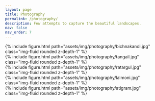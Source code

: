 ```yaml
---
layout: page
title: Photography
permalink: /photography/
description: Few attempts to capture the beautiful landscapes.
nav: false
nav_order: 7
---
```




<div class="row mt-3">
    <div class="col mt-3 mt-md-0">
        {% include figure.html path="assets/img/photography/bichnakandi.jpg" class="img-fluid rounded z-depth-1" %}
    </div>
</div>
<div class="row mt-3">
    <div class="col-6">
        {% include figure.html path="assets/img/photography/tangail.jpg" class="img-fluid rounded z-depth-1" %}
    </div>
    <div class ="col-6">
    {% include figure.html path="assets/img/photography/ratargul.jpg" class="img-fluid rounded z-depth-1" %}
    </div>
</div>
<!-- <div class="row mt-3">
    <div class="col mt-3 mt-md-0">
        {% include figure.html path="assets/img/photography/gazikalu.jpg" class="img-fluid rounded z-depth-1" %}
    </div>
</div> -->
<div class="row mt-3">
    <div class ="col-4">
    {% include figure.html path="assets/img/photography/lalmoni.jpg" class="img-fluid rounded z-depth-1" %}
    </div>
    <div class="col-8">
        {% include figure.html path="assets/img/photography/atigram.jpg" class="img-fluid rounded z-depth-1" %}
    </div>
</div>